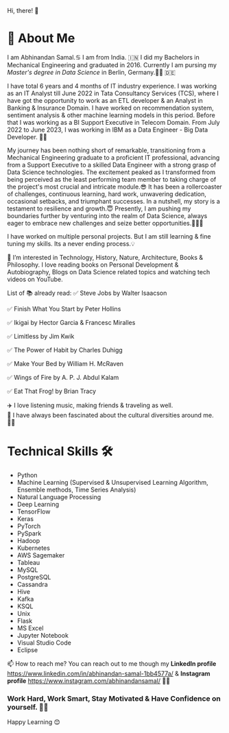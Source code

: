 Hi, there! 👋 

# 🚀 About Me
I am Abhinandan Samal.♋️ I am from India. 🇮🇳 I did my Bachelors in Mechanical Engineering and graduated in 2016. Currently I am pursing my *Master's degree in Data Science* in Berlin, Germany.🧑‍🎓 🇩🇪

I have total 6 years and 4 months of IT industry experience. I was working as an IT Analyst till June 2022 in Tata Consultancy Services (TCS), where I have got the opportunity to work as an ETL developer & an Analyst in Banking & Insurance Domain. I have worked on recommendation system, sentiment analysis & other machine learning models in this period. Before that I was working as a BI Support Executive in Telecom Domain. From July 2022 to June 2023, I was working in IBM as a Data Engineer - Big Data Developer. 👨‍💻

My journey has been nothing short of remarkable, transitioning from a Mechanical Engineering graduate to a proficient IT professional, advancing from a Support Executive to a skilled Data Engineer with a strong grasp of Data Science technologies. The excitement peaked as I transformed from being perceived as the least performing team member to taking charge of the project's most crucial and intricate module.😎 It has been a rollercoaster of challenges, continuous learning, hard work, unwavering dedication, occasional setbacks, and triumphant successes. In a nutshell, my story is a testament to resilience and growth.😇 Presently, I am pushing my boundaries further by venturing into the realm of Data Science, always eager to embrace new challenges and seize better opportunities.💪👨‍💻

I have worked on multiple personal projects. But I am still learning & fine tuning my skills. Its a never ending process.💡

📌 I’m interested in Technology, History, Nature, Architecture, Books & Philosophy. I love reading books on Personal Development & Autobiography, Blogs on Data Science related topics and watching tech videos on YouTube.  

List of 📚 already read:
✅ Steve Jobs by Walter Isaacson  

✅ Finish What You Start by Peter Hollins  

✅ Ikigai by Hector Garcia & Francesc Miralles  

✅ Limitless by Jim Kwik  

✅ The Power of Habit by Charles Duhigg  

✅ Make Your Bed by William H. McRaven  

✅ Wings of Fire by A. P. J. Abdul Kalam  

✅ Eat That Frog! by Brian Tracy

✈️ I love listening music, making friends & traveling as well.  
👀 I have always been fascinated about the cultural diversities around me. 🫶🏼

# Technical Skills 🛠️
- Python  
- Machine Learning (Supervised & Unsupervised Learning Algorithm, Ensemble methods, Time Series Analysis)  
- Natural Language Processing
- Deep Learning
- TensorFlow
- Keras
- PyTorch
- PySpark
- Hadoop
- Kubernetes
- AWS Sagemaker
- Tableau
- MySQL  
- PostgreSQL  
- Cassandra
- Hive   
- Kafka
- KSQL
- Unix
- Flask
- MS Excel  
- Jupyter Notebook  
- Visual Studio Code  
- Eclipse


📫 How to reach me?  You can reach out to me though my **LinkedIn profile** https://www.linkedin.com/in/abhinandan-samal-1bb4577a/ & **Instagram profile** https://www.instagram.com/abhinandansamal/ 🤳🏼

### Work Hard, Work Smart, Stay Motivated & Have Confidence on yourself. 💪🏼
Happy Learning 😊
